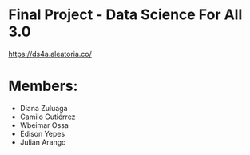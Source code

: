 # Final Project - Data Science For All 3.0

https://ds4a.aleatoria.co/

# Members:
* Diana Zuluaga
* Camilo Gutiérrez
* Wbeimar Ossa
* Edison Yepes
* Julián Arango
